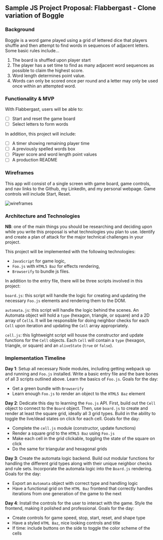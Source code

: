 ## Sample JS Project Proposal: Flabbergast - Clone variation of Boggle

### Background

Boggle is a word game played using a grid of lettered dice that players shuffle and then attempt to find words in sequences of adjacent letters.
Some basic rules include...

1) The board is shuffled upon player start
2) The player has a set time to find as many adjacent word sequences as possible to claim the highest score.
3) Word length determines point value.
4) Words can only be scored once per round and a letter may only be used once within an attempted word.

### Functionality & MVP  

With Flabbergast, users will be able to:

- [ ] Start and reset the game board
- [ ] Select letters to form words

In addition, this project will include:

- [ ] A timer showing remaining player time
- [ ] A previously spelled words box
- [ ] Player score and word length point values
- [ ] A production README

### Wireframes

This app will consist of a single screen with game board, game controls, and nav links to the Github, my LinkedIn, and my personal webpage.  Game controls will include Start, Reset.

![wireframes](https://i.imgur.com/Xj5bFKV.png)

### Architecture and Technologies

**NB**: one of the main things you should be researching and deciding upon while you write this proposal is what technologies you plan to use.  Identify and create a plan of attack for the major technical challenges in your project.

This project will be implemented with the following technologies:

- `JavaScript` for game logic,
- `Foo.js` with `HTML5 Baz` for effects rendering,
- `Browserify` to bundle js files.

In addition to the entry file, there will be three scripts involved in this project:

`board.js`: this script will handle the logic for creating and updating the necessary `Foo.js` elements and rendering them to the DOM.

`automata.js`: this script will handle the logic behind the scenes.  An Automata object will hold a `type` (hexagon, triangle, or square) and a 2D array of `Cell`s.  It will be responsible for doing neighbor checks for each `Cell` upon iteration and updating the `Cell` array appropriately.

`cell.js`: this lightweight script will house the constructor and update functions for the `Cell` objects.  Each `Cell` will contain a `type` (hexagon, triangle, or square) and an `aliveState` (`true` or `false`).

### Implementation Timeline

**Day 1**: Setup all necessary Node modules, including getting webpack up and running and `Foo.js` installed. Write a basic entry file and the bare bones of all 3 scripts outlined above.  Learn the basics of `Foo.js`.  Goals for the day:

- Get a green bundle with `Browserify`
- Learn enough `Foo.js` to render an object to the `HTML5 Baz` element

**Day 2**: Dedicate this day to learning the `Foo.js` API.  First, build out the `Cell` object to connect to the `Board` object.  Then, use `board.js` to create and render at least the square grid, ideally all 3 grid types.  Build in the ability to toggle the live/dead states on click for each cell.  Goals for the day:

- Complete the `cell.js` module (constructor, update functions)
- Render a square grid to the `HTML5 Baz` using `Foo.js`
- Make each cell in the grid clickable, toggling the state of the square on click
- Do the same for triangular and hexagonal grids

**Day 3**: Create the automata logic backend.  Build out modular functions for handling the different grid types along with their unique neighbor checks and rule sets.  Incorporate the automata logic into the `Board.js` rendering.  Goals for the day:

- Export an `Automata` object with correct type and handling logic
- Have a functional grid on the `HTML Baz` frontend that correctly handles iterations from one generation of the game to the next


**Day 4**: Install the controls for the user to interact with the game.  Style the frontend, making it polished and professional.  Goals for the day:

- Create controls for game speed, stop, start, reset, and shape type
- Have a styled `HTML Baz`, nice looking controls and title
- If time: include buttons on the side to toggle the color scheme of the cells

